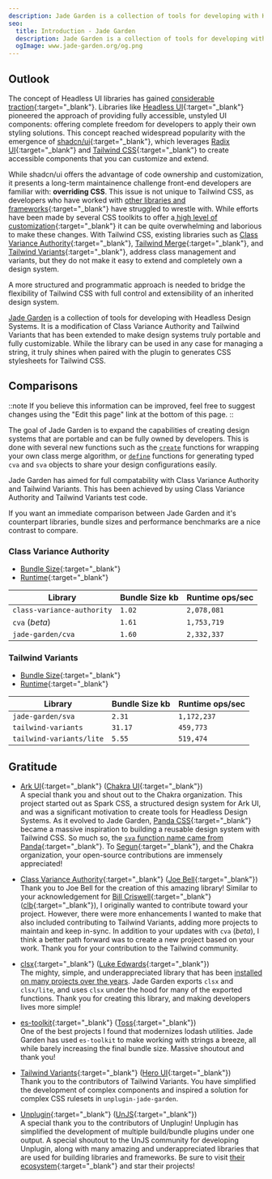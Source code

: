 ```yaml
---
description: Jade Garden is a collection of tools for developing with Headless Design Systems.
seo:
  title: Introduction - Jade Garden
  description: Jade Garden is a collection of tools for developing with Headless Design Systems.
  ogImage: www.jade-garden.org/og.png
---
```


## Outlook

The concept of Headless UI libraries has gained [considerable traction](https://npmtrends.com/@chakra-ui/react-vs-@mantine/core-vs-@mui/material-vs-@radix-ui/primitive){:target="_blank"}.
Libraries like [Headless UI](https://headlessui.com/){:target="_blank"} pioneered the approach of providing fully accessible, unstyled UI components: offering complete freedom for developers to apply their own styling solutions.
This concept reached widespread popularity with the emergence of [shadcn/ui](https://ui.shadcn.com/){:target="_blank"},
which leverages [Radix UI](https://www.radix-ui.com/){:target="_blank"} and [Tailwind CSS](https://tailwindcss.com/){:target="_blank"} to create accessible components that you can customize and extend.

While shadcn/ui offers the advantage of code ownership and customization, it presents a long-term maintainence challenge front-end developers are familiar with: **overriding CSS**.
This issue is not unique to Tailwind CSS, as developers who have worked with [other libraries and frameworks](https://stackoverflow.com/a/27704409){:target="_blank"} have struggled to wrestle with.
While efforts have been made by several CSS toolkits to offer a[ high level of customization](https://bulma.io/documentation/customize/list-of-sass-variables/){:target="_blank"} it can be quite overwhelming and laborious to make these changes.
With Tailwind CSS, existing libraries such as [Class Variance Authority](https://cva.style/){:target="_blank"}, [Tailwind Merge](https://github.com/dcastil/tailwind-merge){:target="_blank"}, and [Tailwind Variants](https://www.tailwind-variants.org/){:target="_blank"},
address class management and variants, but they do not make it easy to extend and completely own a design system.

A more structured and programmatic approach is needed to bridge the flexibility of Tailwind CSS with full control and extensibility of an inherited design system.

[Jade Garden](https://github.com/project-jade-garden/jade-garden) is a collection of tools for developing with Headless Design Systems.
It is a modification of Class Variance Authority and Tailwind Variants that has been extended to make design systems truly portable and fully customizable.
While the library can be used in any case for managing a string, it truly shines when paired with the plugin to generates CSS stylesheets for Tailwind CSS.

## Comparisons

::note
If you believe this information can be improved, feel free to suggest changes using the "Edit this page" link at the bottom of this page.
::

The goal of Jade Garden is to expand the capabilities of creating design systems that are portable and can be fully owned by developers.
This is done with several new functions such as the [`create`](essentials#create) functions for wrapping your own class merge algorithm, or [`define`](essentials#define) functions for generating typed `cva` and `sva` objects to share your design configurations easily.

Jade Garden has aimed for full compatability with Class Variance Authority and Tailwind Variants.
This has been achieved by using Class Variance Authority and Tailwind Variants test code.

If you want an immediate comparison between Jade Garden and it's counterpart libraries, bundle sizes and performance benchmarks are a nice contrast to compare.

### Class Variance Authority

- [Bundle Size](https://github.com/project-jade-garden/jade-garden/tree/main/packages/core/tests/cva/bundle.test.ts){:target="_blank"}
- [Runtime](https://github.com/project-jade-garden/jade-garden/tree/main/packages/core/tests/cva/performance.bench.ts){:target="_blank"}

| Library                    | Bundle Size kb | Runtime ops/sec |
|----------------------------|----------------|-----------------|
| `class-variance-authority` | `1.02`         | `2,078,081`     |
| `cva` (*beta*)             | `1.61`         | `1,753,719`     |
| `jade-garden/cva`          | `1.60`         | `2,332,337`     |

### Tailwind Variants

- [Bundle Size](https://github.com/project-jade-garden/jade-garden/tree/main/packages/core/tests/sva/bundle.test.ts){:target="_blank"}
- [Runtime](https://github.com/project-jade-garden/jade-garden/tree/main/packages/core/tests/sva/performance.bench.ts){:target="_blank"}

| Library                  | Bundle Size kb | Runtime ops/sec |
|--------------------------|----------------|-----------------|
| `jade-garden/sva`        | `2.31`         | `1,172,237`     |
| `tailwind-variants`      | `31.17`        | `459,773`       |
| `tailwind-variants/lite` | `5.55`         | `519,474`       |

## Gratitude

- [Ark UI](https://ark-ui.com/){:target="_blank"} ([Chakra UI](https://github.com/chakra-ui){:target="_blank"})<br/>
A special thank you and shout out to the Chakra organization.
This project started out as Spark CSS, a structured design system for Ark UI, and was a significant motivation to create tools for Headless Design Systems.
As it evolved to Jade Garden, [Panda CSS](https://panda-css.com/){:target="_blank"} became a massive inspiration to building a reusable design system with Tailwind CSS.
So much so, the [`sva` function name came from Panda](https://panda-css.com/docs/concepts/slot-recipes){:target="_blank"}.
To [Segun](https://github.com/segunadebayo){:target="_blank"}, and the Chakra organization, your open-source contributions are immensely appreciated!

- [Class Variance Authority](https://cva.style/){:target="_blank"} ([Joe Bell](https://github.com/joe-bell/cva){:target="_blank"})<br/>
Thank you to Joe Bell for the creation of this amazing library!
Similar to your acknowledgement for [Bill Criswell](https://github.com/crswll){:target="_blank"}  ([clb](https://github.com/crswll/clb){:target="_blank"}), I originally wanted to contribute toward your project.
However, there were more enhancements I wanted to make that also included contributing to Tailwind Variants, adding more projects to maintain and keep in-sync.
In addition to your updates with `cva` (*beta*), I think a better path forward was to create a new project based on your work.
Thank you for your contribution to the Tailwind community.

- [clsx](https://github.com/lukeed/clsx){:target="_blank"} ([Luke Edwards](https://github.com/lukeed){:target="_blank"})<br/>
The mighty, simple, and underappreciated library that has been [installed on many projects over the years](https://npmtrends.com/clsx).
Jade Garden exports `clsx` and `clsx/lite`, and uses `clsx` under the hood for many of the exported functions.
Thank you for creating this library, and making developers lives more simple!

- [es-toolkit](https://es-toolkit.dev/){:target="_blank"} ([Toss](https://github.com/toss){:target="_blank"})<br/>
One of the best projects I found that modernizes lodash utilities.
Jade Garden has used `es-toolkit` to make working with strings a breeze, all while barely increasing the final bundle size.
Massive shoutout and thank you!

- [Tailwind Variants](https://www.tailwind-variants.org/){:target="_blank"} ([Hero UI](https://github.com/heroui-inc){:target="_blank"})<br/>
Thank you to the contributors of Tailwind Variants. You have simplified the development of complex components and inspired a solution for complex CSS rulesets in `unplugin-jade-garden`.

- [Unplugin](https://unplugin.unjs.io/){:target="_blank"} ([UnJS](https://github.com/unjs){:target="_blank"})<br/>
A special thank you to the contributors of Unplugin! Unplugin has simplified the development of multiple build/bundle plugins under one output.
A special shoutout to the UnJS community for developing Unplugin, along with many amazing and underappreciated libraries that are used for building libraries and frameworks.
Be sure to visit [their ecosystem](https://unjs.io/packages){:target="_blank"} and star their projects!